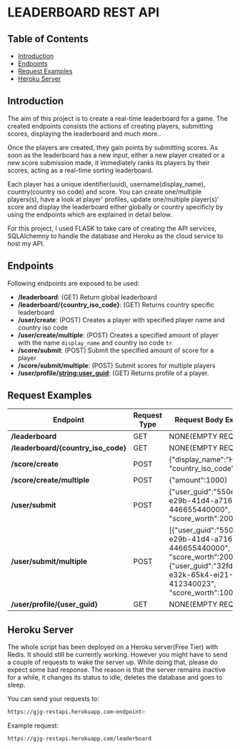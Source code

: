 # LEADERBOARD REST API

## Table of Contents
- [Introduction](#introduction)
- [Endpoints](#endpoints)
- [Request Examples](#request-examples)
- [Heroku Server](#heroku-server)

## Introduction

The aim of this project is to create a real-time leaderboard for a game. The created endpoints consists the actions of creating players, submitting scores,
displaying the leaderboard and much more.. 

Once the players are created, they gain points by submitting scores. As soon as the leaderboard has a new input, either a new player created or a new score submission made,
it immediately ranks its players by their scores, acting as a real-time sorting leaderboard.

Each player has a unique identifier(uuid), username(display_name), country(country iso code) and score. You can create one/multiple players(s), have a look at 
player' profiles, update one/multiple player(s)' score and display the leaderboard either globally or country specificly by using the endpoints which are explained in detail below.

For this project, I used FLASK to take care of creating the API services, SQLAlchemny to handle the database and Heroku as the cloud service to host my API.

## Endpoints

Following endpoints are exposed to be used:

- **/leaderboard**: (GET) Return global leaderboard
- **/leaderboard/{country_iso_code}**: (GET) Returns country specific leaderboard
- **/user/create**: (POST) Creates a player with specified player name and country iso code
- **/user/create/multiple**: (POST) Creates a specified amount of player with the name `display_name` and country iso code `tr`
- **/score/submit**: (POST) Submit the specified amount of score for a player
- **/score/submit/multiple**: (POST) Submit scores for multiple players
- **/user/profile/<string:user_guid>**: (GET) Returns profile of a player.

## Request Examples

| Endpoint      | Request Type | Request Body Example |
| ----------- | ----------- | --- |
| **/leaderboard** | GET   | NONE(EMPTY REQUEST)|
| **/leaderboard/{country_iso_code}**   | GET | NONE(EMPTY REQUEST) |
| **/score/create** | POST | {"display_name":"Hasan", "country_iso_code":"tr"}|
| **/score/create/multiple**| POST        | {"amount":1000} |
| **/user/submit** | POST  | {"user_guid":"550e8400-e29b-41d4-a716-446655440000", "score_worth":200}|
| **/user/submit/multiple** | POST  | [{"user_guid":"550e8400-e29b-41d4-a716-446655440000", "score_worth":200},{"user_guid":"32fd8122-e32k-65k4-ei21-412340023", "score_worth":100}, ...] |
| **/user/profile/{user_guid}** | GET  | NONE(EMPTY REQUEST) |

## Heroku Server
The whole script has been deployed on a Heroku server(Free Tier) with Redis. It should still be currently working. However you might have to send a couple of requests to wake the server up. While doing that, please do expect some bad response. The reason is that the server remains inactive for a while, it changes its status to idle, deletes the database and goes to sleep. 

You can send your requests to: 
```bash
https://gjg-restapi.herokuapp.com<endpoint>
```

Example request:
```bash
https://gjg-restapi.herokuapp.com/leaderboard
```